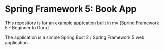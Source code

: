 # Spring Framework 5: Book App

This repository is for an example application built in my [Spring Framework 5 - Beginner to Guru]

The application is a simple Spring Boot 2 / Spring Framework 5 web application.
